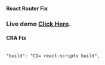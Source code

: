 #### React Router Fix

### Live demo [Click Here](https://vercel.com/lalithyagnavalkya/cocktail-react-project).

#### CRA Fix

```

"build": "CI= react-scripts build",

```
